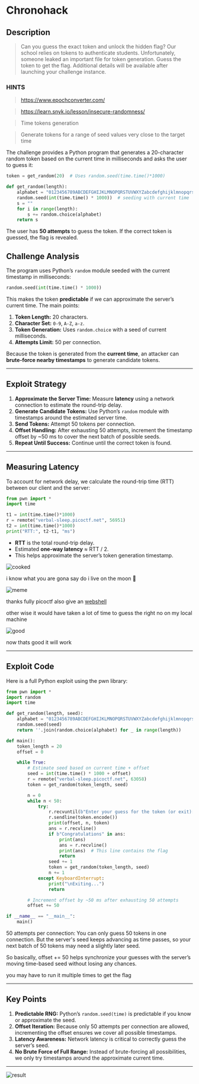 # **Chronohack**

## Description

> Can you guess the exact token and unlock the hidden flag?
Our school relies on tokens to authenticate students. Unfortunately, someone leaked an important file for token generation. Guess the token to get the flag.
Additional details will be available after launching your challenge instance.

### HINTS

>https://www.epochconverter.com/

>https://learn.snyk.io/lesson/insecure-randomness/

>Time tokens generation

>Generate tokens for a range of seed values very close to the target time


The challenge provides a Python program that generates a 20-character random token based on the current time in milliseconds and asks the user to guess it:

```python
token = get_random(20)  # Uses random.seed(time.time()*1000)
```

```python
def get_random(length):
    alphabet = "0123456789ABCDEFGHIJKLMNOPQRSTUVWXYZabcdefghijklmnopqrstuvwxyz"
    random.seed(int(time.time() * 1000))  # seeding with current time 
    s = ""
    for i in range(length):
        s += random.choice(alphabet)
    return s
```

The user has **50 attempts** to guess the token. If the correct token is guessed, the flag is revealed.

## Challenge Analysis

The program uses Python’s `random` module seeded with the current timestamp in milliseconds:

```python
random.seed(int(time.time() * 1000))
```

This makes the token **predictable** if we can approximate the server’s current time. The main points:

1. **Token Length:** 20 characters.
2. **Character Set:** `0-9`, `A-Z`, `a-z`.
3. **Token Generation:** Uses `random.choice` with a seed of current milliseconds.
4. **Attempts Limit:** 50 per connection.

Because the token is generated from the **current time**, an attacker can **brute-force nearby timestamps** to generate candidate tokens.

---

## Exploit Strategy

1. **Approximate the Server Time:** Measure **latency** using a network connection to estimate the round-trip delay.
2. **Generate Candidate Tokens:** Use Python’s `random` module with timestamps around the estimated server time.
3. **Send Tokens:** Attempt 50 tokens per connection.
4. **Offset Handling:** After exhausting 50 attempts, increment the timestamp offset by \~50 ms to cover the next batch of possible seeds.
5. **Repeat Until Success:** Continue until the correct token is found.

---

## Measuring Latency

To account for network delay, we calculate the round-trip time (RTT) between our client and the server:

```python
from pwn import *
import time

t1 = int(time.time()*1000)
r = remote("verbal-sleep.picoctf.net", 56951)
t2 = int(time.time()*1000)
print("RTT:", t2-t1, "ms")
```

* **RTT** is the total round-trip delay.
* Estimated **one-way latency** ≈ RTT / 2.
* This helps approximate the server’s token generation timestamp.

![cooked](./img/cooked.png)

i know what you are gona say do i live on the moon 🥲

![meme](./img/meme.jpg)


thanks fully picoctf also give an [webshell](https://webshell.picoctf.org/)

other wise it would have taken a lot of time to guess the right no on my local machine

![good](./img/good.png)

now thats good it will work

---

## Exploit Code

Here is a full Python exploit using the pwn library:

```python
from pwn import *
import random
import time

def get_random(length, seed):
    alphabet = "0123456789ABCDEFGHIJKLMNOPQRSTUVWXYZabcdefghijklmnopqrstuvwxyz"
    random.seed(seed)
    return ''.join(random.choice(alphabet) for _ in range(length))

def main():
    token_length = 20
    offset = 0

    while True:
        # Estimate seed based on current time + offset
        seed = int(time.time() * 1000 + offset)
        r = remote("verbal-sleep.picoctf.net", 63058)
        token = get_random(token_length, seed)

        n = 0
        while n < 50:
            try:
                r.recvuntil(b"Enter your guess for the token (or exit):")
                r.sendline(token.encode())
                print(offset, n, token)
                ans = r.recvline()
                if b"Congratulations" in ans:
                    print(ans)
                    ans = r.recvline()
                    print(ans)  # This line contains the flag
                    return
                seed += 1
                token = get_random(token_length, seed)
                n += 1
            except KeyboardInterrupt:
                print("\nExiting...")
                return

        # Increment offset by ~50 ms after exhausting 50 attempts
        offset += 50

if __name__ == "__main__":
    main()
```

50 attempts per connection: You can only guess 50 tokens in one connection. But the server's seed keeps advancing as time passes, so your next batch of 50 tokens may need a slightly later seed.

So basically, offset += 50 helps synchronize your guesses with the server’s moving time-based seed without losing any chances.


you may have to run it multiple times to get the flag


---

## Key Points

1. **Predictable RNG:** Python’s `random.seed(time)` is predictable if you know or approximate the seed.
2. **Offset Iteration:** Because only 50 attempts per connection are allowed, incrementing the offset ensures we cover all possible timestamps.
3. **Latency Awareness:** Network latency is critical to correctly guess the server’s seed.
4. **No Brute Force of Full Range:** Instead of brute-forcing all possibilities, we only try timestamps around the approximate current time.

---

![result](./img/reslut.png)
